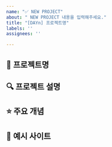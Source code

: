 ```yaml
---
name: "✅ NEW PROJECT"
about: " NEW PROJECT 내용을 입력해주세요."
title: "[DAYn] 프로젝트명"
labels: ''
assignees: ''

---
```


## 🚀 프로젝트명 <!-- ex) Color Flipper 만들기 -->

## 🔍 프로젝트 설명 <!-- 사이트 설명 복사 -->

## ⭐️ 주요 개념 <!-- 사이트 설명 복사 -->

## 🔗 예시 사이트 <!-- 예시 사이트 링크 -->
